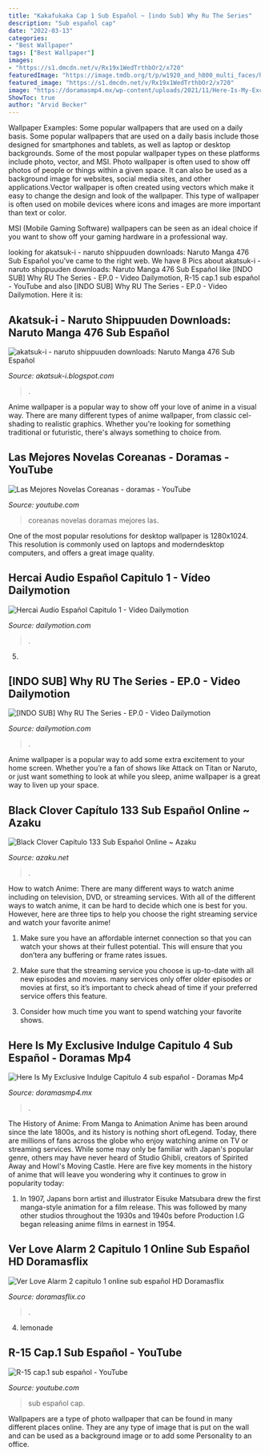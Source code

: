 ```yaml
---
title: "Kakafukaka Cap 1 Sub Español ~ [indo Sub] Why Ru The Series"
description: "Sub español cap"
date: "2022-03-13"
categories:
- "Best Wallpaper"
tags: ["Best Wallpaper"]
images:
- "https://s1.dmcdn.net/v/Rx19x1WedTrthbOr2/x720"
featuredImage: "https://image.tmdb.org/t/p/w1920_and_h800_multi_faces/hVrXxaW0090hyYbbFw5ZSPf1Y5I.jpg"
featured_image: "https://s1.dmcdn.net/v/Rx19x1WedTrthbOr2/x720"
image: "https://doramasmp4.mx/wp-content/uploads/2021/11/Here-Is-My-Exclusive-Indulge.jpg"
ShowToc: true
author: "Arvid Becker"
---
```



Wallpaper Examples: Some popular wallpapers that are used on a daily basis.
Some popular wallpapers that are used on a daily basis include those designed for smartphones and tablets, as well as laptop or desktop backgrounds. Some of the most popular wallpaper types on these platforms include photo, vector, and MSI. 
Photo wallpaper is often used to show off photos of people or things within a given space. It can also be used as a background image for websites, social media sites, and other applications.Vector wallpaper is often created using vectors which make it easy to change the design and look of the wallpaper. This type of wallpaper is often used on mobile devices where icons and images are more important than text or color. 

MSI (Mobile Gaming Software) wallpapers can be seen as an ideal choice if you want to show off your gaming hardware in a professional way.

	

		
looking for akatsuk-i - naruto shippuuden downloads: Naruto Manga 476 Sub Español you've came to the right web. We have 8 Pics about akatsuk-i - naruto shippuuden downloads: Naruto Manga 476 Sub Español like [INDO SUB] Why RU The Series - EP.0 - Video Dailymotion, R-15 cap.1 sub español - YouTube and also [INDO SUB] Why RU The Series - EP.0 - Video Dailymotion. Here it is:
		
    
## Akatsuk-i - Naruto Shippuuden Downloads: Naruto Manga 476 Sub Español

<img loading=lazy src="http://3.bp.blogspot.com/_5-76PQ1wLkY/Syrn7i_s81I/AAAAAAAAA7Y/qWkPCFCfe8U/s400/17.jpg" onerror="this.onerror=null;this.src='https://tse3.mm.bing.net/th?id=OIP.NKZ_GX7OBJr3TteIXbPqEgAAAA&amp;pid=15.1';" alt="akatsuk-i - naruto shippuuden downloads: Naruto Manga 476 Sub Español">

_Source: akatsuk-i.blogspot.com_

>. 

	

Anime wallpaper is a popular way to show off your love of anime in a visual way. There are many different types of anime wallpaper, from classic cel-shading to realistic graphics. Whether you're looking for something traditional or futuristic, there's always something to choice from.

    
## Las Mejores Novelas Coreanas - Doramas - YouTube

<img loading=lazy src="http://i.ytimg.com/vi/YBPfhwfs9ts/maxresdefault.jpg" onerror="this.onerror=null;this.src='https://tse1.mm.bing.net/th?id=OIP.aCjO3msukPQzd9vsDukm_wHaEK&amp;pid=15.1';" alt="Las Mejores Novelas Coreanas - doramas - YouTube">

_Source: youtube.com_

>coreanas novelas doramas mejores las. 

	

One of the most popular resolutions for desktop wallpaper is 1280x1024. This resolution is commonly used on laptops and moderndesktop computers, and offers a great image quality.

    
## Hercai Audio Español Capitulo 1 - Vídeo Dailymotion

<img loading=lazy src="https://s1.dmcdn.net/v/SIttY1VWpI1invnHS/526x297" onerror="this.onerror=null;this.src='https://tse3.mm.bing.net/th?id=OIP.mC6DengQ71XF_xHBmG5VXwHaEL&amp;pid=15.1';" alt="Hercai Audio Español Capitulo 1 - Vídeo Dailymotion">

_Source: dailymotion.com_

>. 

	

5.

    
## [INDO SUB] Why RU The Series - EP.0 - Video Dailymotion

<img loading=lazy src="https://s1.dmcdn.net/v/Rx19x1WedTrthbOr2/x720" onerror="this.onerror=null;this.src='https://tse1.mm.bing.net/th?id=OIP.hiRIKFUU8TB19pNjd_RdcQHaEK&amp;pid=15.1';" alt="[INDO SUB] Why RU The Series - EP.0 - Video Dailymotion">

_Source: dailymotion.com_

>. 

	

Anime wallpaper is a popular way to add some extra excitement to your home screen. Whether you’re a fan of shows like Attack on Titan or Naruto, or just want something to look at while you sleep, anime wallpaper is a great way to liven up your space.

    
## Black Clover Capítulo 133 Sub Español Online ~ Azaku

<img loading=lazy src="https://image.tmdb.org/t/p/w780/auMCVHGhvLvCD85sXN1czSkihgZ.jpg" onerror="this.onerror=null;this.src='https://tse4.mm.bing.net/th?id=OIP.TQxpsUJefkswb-_-EJx4-gHaEK&amp;pid=15.1';" alt="Black Clover Capítulo 133 Sub Español Online ~ Azaku">

_Source: azaku.net_

>. 

	

How to watch Anime: There are many different ways to watch anime including on television, DVD, or streaming services.
With all of the different ways to watch anime, it can be hard to decide which one is best for you. However, here are three tips to help you choose the right streaming service and watch your favorite anime!
1. Make sure you have an affordable internet connection so that you can watch your shows at their fullest potential. This will ensure that you don’tera any buffering or frame rates issues.

2. Make sure that the streaming service you choose is up-to-date with all new episodes and movies. many services only offer older episodes or movies at first, so it’s important to check ahead of time if your preferred service offers this feature.

3. Consider how much time you want to spend watching your favorite shows.

    
## Here Is My Exclusive Indulge Capitulo 4 Sub Español - Doramas Mp4

<img loading=lazy src="https://doramasmp4.mx/wp-content/uploads/2021/11/Here-Is-My-Exclusive-Indulge.jpg" onerror="this.onerror=null;this.src='https://tse2.mm.bing.net/th?id=OIP.qN4QlMHoxzvTgtywAwIYXwAAAA&amp;pid=15.1';" alt="Here Is My Exclusive Indulge Capitulo 4 sub español - Doramas Mp4">

_Source: doramasmp4.mx_

>. 

	

The History of Anime: From Manga to Animation
Anime has been around since the late 1800s, and its history is nothing short ofLegend. Today, there are millions of fans across the globe who enjoy watching anime on TV or streaming services. While some may only be familiar with Japan's popular genre, others may have never heard of Studio Ghibli, creators of Spirited Away and Howl's Moving Castle. Here are five key moments in the history of anime that will leave you wondering why it continues to grow in popularity today:
1) In 1907, Japans born artist and illustrator Eisuke Matsubara drew the first manga-style animation for a film release. This was followed by many other studios throughout the 1930s and 1940s before Production I.G began releasing anime films in earnest in 1954.

    
## Ver Love Alarm 2 Capitulo 1 Online Sub Español HD Doramasflix

<img loading=lazy src="https://image.tmdb.org/t/p/w1920_and_h800_multi_faces/hVrXxaW0090hyYbbFw5ZSPf1Y5I.jpg" onerror="this.onerror=null;this.src='https://tse2.mm.bing.net/th?id=OIP.AH5ZQcDwtCX0fEAfHvXcNQHaDF&amp;pid=15.1';" alt="Ver Love Alarm 2 capitulo 1 online sub español HD Doramasflix">

_Source: doramasflix.co_

>. 

	

4. lemonade 

    
## R-15 Cap.1 Sub Español - YouTube

<img loading=lazy src="https://i.ytimg.com/vi/1lGQsCjTejs/maxresdefault.jpg" onerror="this.onerror=null;this.src='https://tse1.mm.bing.net/th?id=OIP.GFVDMxKFNes6XYfI2n2xWAHaEK&amp;pid=15.1';" alt="R-15 cap.1 sub español - YouTube">

_Source: youtube.com_

>sub español cap. 

	



Wallpapers are a type of photo wallpaper that can be found in many different places online. They are any type of image that is put on the wall and can be used as a background image or to add some Personality to an office.


